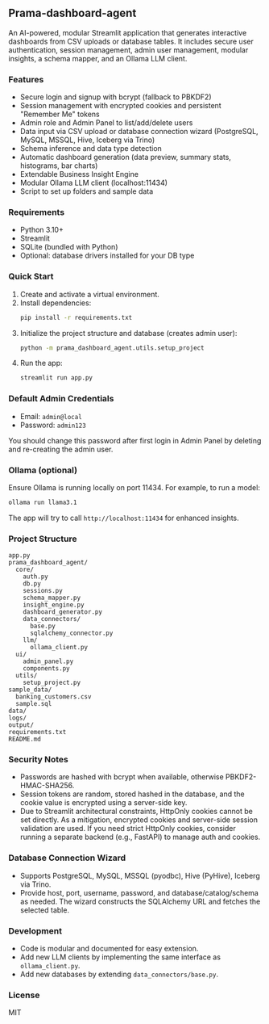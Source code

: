 ## Prama-dashboard-agent

An AI-powered, modular Streamlit application that generates interactive dashboards from CSV uploads or database tables. It includes secure user authentication, session management, admin user management, modular insights, a schema mapper, and an Ollama LLM client.

### Features
- Secure login and signup with bcrypt (fallback to PBKDF2)
- Session management with encrypted cookies and persistent "Remember Me" tokens
- Admin role and Admin Panel to list/add/delete users
- Data input via CSV upload or database connection wizard (PostgreSQL, MySQL, MSSQL, Hive, Iceberg via Trino)
- Schema inference and data type detection
- Automatic dashboard generation (data preview, summary stats, histograms, bar charts)
- Extendable Business Insight Engine
- Modular Ollama LLM client (localhost:11434)
- Script to set up folders and sample data

### Requirements
- Python 3.10+
- Streamlit
- SQLite (bundled with Python)
- Optional: database drivers installed for your DB type

### Quick Start
1. Create and activate a virtual environment.
2. Install dependencies:
   ```bash
   pip install -r requirements.txt
   ```
3. Initialize the project structure and database (creates admin user):
   ```bash
   python -m prama_dashboard_agent.utils.setup_project
   ```
4. Run the app:
   ```bash
   streamlit run app.py
   ```

### Default Admin Credentials
- Email: `admin@local`
- Password: `admin123`

You should change this password after first login in Admin Panel by deleting and re-creating the admin user.

### Ollama (optional)
Ensure Ollama is running locally on port 11434. For example, to run a model:
```bash
ollama run llama3.1
```
The app will try to call `http://localhost:11434` for enhanced insights.

### Project Structure
```
app.py
prama_dashboard_agent/
  core/
    auth.py
    db.py
    sessions.py
    schema_mapper.py
    insight_engine.py
    dashboard_generator.py
    data_connectors/
      base.py
      sqlalchemy_connector.py
    llm/
      ollama_client.py
  ui/
    admin_panel.py
    components.py
  utils/
    setup_project.py
sample_data/
  banking_customers.csv
  sample.sql
data/
logs/
output/
requirements.txt
README.md
```

### Security Notes
- Passwords are hashed with bcrypt when available, otherwise PBKDF2-HMAC-SHA256.
- Session tokens are random, stored hashed in the database, and the cookie value is encrypted using a server-side key.
- Due to Streamlit architectural constraints, HttpOnly cookies cannot be set directly. As a mitigation, encrypted cookies and server-side session validation are used. If you need strict HttpOnly cookies, consider running a separate backend (e.g., FastAPI) to manage auth and cookies.

### Database Connection Wizard
- Supports PostgreSQL, MySQL, MSSQL (pyodbc), Hive (PyHive), Iceberg via Trino.
- Provide host, port, username, password, and database/catalog/schema as needed. The wizard constructs the SQLAlchemy URL and fetches the selected table.

### Development
- Code is modular and documented for easy extension.
- Add new LLM clients by implementing the same interface as `ollama_client.py`.
- Add new databases by extending `data_connectors/base.py`.

### License
MIT
